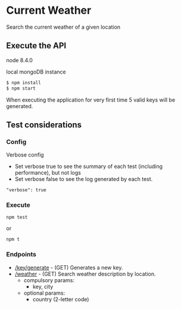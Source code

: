 # Current Weather
Search the current weather of a given location


## Execute the API
node 8.4.0

local mongoDB instance

```sh
$ npm install
$ npm start
```
When executing the application for very first time 5 valid keys will be generated.

## Test considerations

### Config
Verbose config
- Set verbose true to see the summary of each test (including performance), but not logs
- Set verbose false to see the log generated by each test.
```
"verbose": true
```

### Execute
```
npm test
```
or
```
npm t
```

### Endpoints
* [/key/generate](/key/generate) - (GET) Generates a new key.
* [/weather](/weather) - (GET) Search weather description by location.
  * compulsory params:
    * key, city
  * optional params:
    * country (2-letter code)